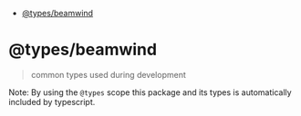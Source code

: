 <!-- START doctoc generated TOC please keep comment here to allow auto update -->
<!-- DON'T EDIT THIS SECTION, INSTEAD RE-RUN doctoc TO UPDATE -->

- [@types/beamwind](#typesbeamwind)

<!-- END doctoc generated TOC please keep comment here to allow auto update -->

# @types/beamwind

> common types used during development

Note: By using the `@types` scope this package and its types is automatically included by typescript.
